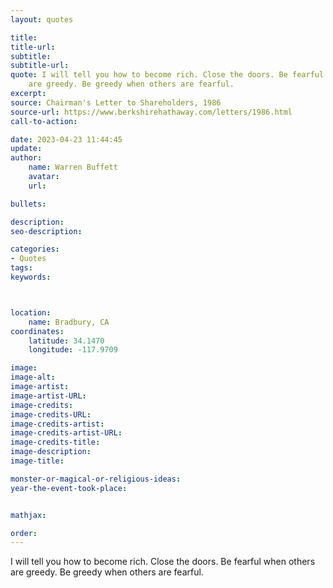 ```yaml
---
layout: quotes

title:
title-url:
subtitle:
subtitle-url:
quote: I will tell you how to become rich. Close the doors. Be fearful when others
    are greedy. Be greedy when others are fearful.
excerpt:
source: Chairman's Letter to Shareholders, 1986
source-url: https://www.berkshirehathaway.com/letters/1986.html
call-to-action:

date: 2023-04-23 11:44:45
update:
author:
    name: Warren Buffett
    avatar:
    url:

bullets:

description:
seo-description:

categories:
- Quotes
tags:
keywords:



location:
    name: Bradbury, CA
coordinates:
    latitude: 34.1470
    longitude: -117.9709

image:
image-alt:
image-artist:
image-artist-URL:
image-credits:
image-credits-URL:
image-credits-artist:
image-credits-artist-URL:
image-credits-title:
image-description:
image-title:

monster-or-magical-or-religious-ideas:
year-the-event-took-place:


mathjax:

order:
---
```

I will tell you how to become rich. Close the doors. Be fearful when others are greedy. Be greedy when others are fearful.